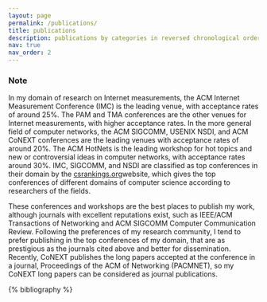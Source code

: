 ```yaml
---
layout: page
permalink: /publications/
title: publications
description: publications by categories in reversed chronological order. generated by jekyll-scholar.
nav: true
nav_order: 2
---
```


### Note
In my domain of research on Internet measurements, the ACM Internet Measurement Conference (IMC) is the leading venue, with acceptance rates of around 25%. The PAM and TMA conferences are the other venues for Internet measurements, with higher acceptance rates. In the more general field of computer networks, the ACM SIGCOMM, USENIX NSDI, and ACM CoNEXT conferences are the leading venues with acceptance rates of around 20%. The ACM HotNets is the leading workshop for hot topics and new or controversial ideas in computer networks, with acceptance rates around 30%. IMC, SIGCOMM, and NSDI are classified as top conferences in their domain by the [csrankings.org](https://csrankings.org)website, which gives the top conferences of different domains of computer science according to researchers of the fields. 

These conferences and workshops are the best places to publish my work, although journals with excellent reputations exist, such as IEEE/ACM Transactions of Networking and ACM SIGCOMM Computer Communication Review. Following the preferences of my research community, I tend to prefer publishing in the top conferences of my domain, that are as prestigious as the journals cited above and better for dissemination. Recently, CoNEXT publishes the long papers accepted at the conference in a journal, Proceedings of the ACM of Networking (PACMNET), so my CoNEXT long papers can be considered as journal publications. 


<!-- _pages/publications.md -->
<div class="publications">

{% bibliography %}

</div>
